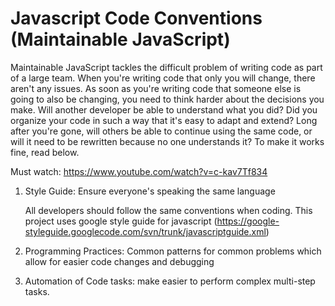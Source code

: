 
Javascript Code Conventions (Maintainable JavaScript)
=====================================================

Maintainable JavaScript tackles the difficult problem of writing code as part of a large team. When you're writing code that only you will change, there aren't any issues. As soon as you're writing code that someone else is going to also be changing, you need to think harder about the decisions you make. Will another developer be able to understand what you did? Did you organize your code in such a way that it's easy to adapt and extend? Long after you're gone, will others be able to continue using the same code, or will it need to be rewritten because no one understands it? To make it works fine, read below.

Must watch: https://www.youtube.com/watch?v=c-kav7Tf834

1) Style Guide: Ensure everyone's speaking the same language

	All developers should follow the same conventions when coding. This project uses google style guide for javascript (https://google-styleguide.googlecode.com/svn/trunk/javascriptguide.xml)

2) Programming Practices: Common patterns for common problems which allow for easier code changes and debugging

3) Automation of Code tasks: make easier to perform complex multi-step tasks.